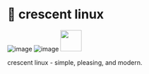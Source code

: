 # 🌙 crescent linux
<!-- ![image](https://github.com/user-attachments/assets/4ce4b532-e09b-484f-809d-1b81dc7f2776)> -->
![image](https://github.com/user-attachments/assets/1672c5a7-3408-4b6f-9a97-db2c6a509d5e)
![image](https://github.com/user-attachments/assets/73c444fb-8e0e-4b01-aeb2-227052879791)
<img src="https://github.com/user-attachments/assets/73c444fb-8e0e-4b01-aeb2-227052879791" width="48">

crescent linux - simple, pleasing, and modern.
